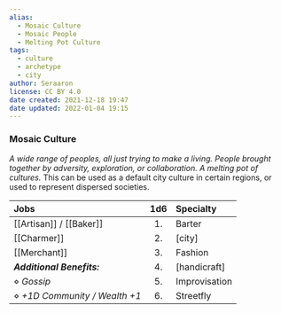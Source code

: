 ```yaml
---
alias:
  - Mosaic Culture
  - Mosaic People
  - Melting Pot Culture
tags:
  - culture
  - archetype
  - city
author: Seraaron
license: CC BY 4.0
date created: 2021-12-18 19:47
date updated: 2022-01-04 19:15
---
```


### Mosaic Culture

_A wide range of peoples, all just trying to make a living. People brought together by adversity, exploration, or collaboration. A melting pot of cultures._ This can be used as a default city culture in certain regions, or used to represent dispersed societies.

| Jobs               | 1d6 | Specialty     |
| :--------------------------- | :-: | :------------ |
| [[Artisan]] / [[Baker]]                 |  1. | Barter        |
| [[Charmer]]      |  2. | [city]        |
| [[Merchant]]                 |  3. | Fashion       |
| _**Additional Benefits:**_   |  4. | [handicraft]  |
| ⋄ _Gossip_                   |  5. | Improvisation |
| ⋄ _+1D Community / Wealth +1_ |  6. | Streetfly     |
